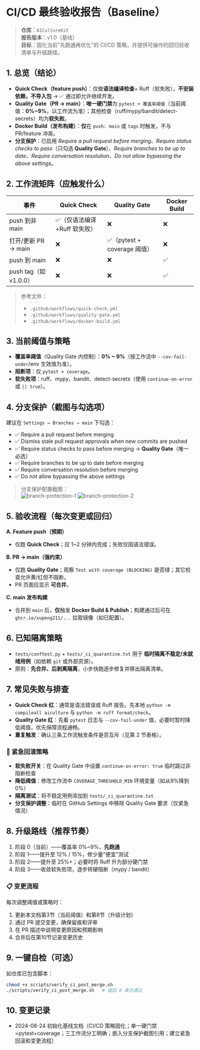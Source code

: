 # CI/CD 最终验收报告（Baseline）

> **仓库**：`AICultureKit`  
> **报告版本**：v1.0（基线）  
> **目标**：固化当前"先跑通再优化"的 CI/CD 策略，并提供可操作的回归验收清单与升级路径。

## 1. 总览（结论）
- **Quick Check（feature push）**：仅做**语法编译检查**+ Ruff（软失败），**不安装依赖，不导入包** → ✅ 通过即允许继续开发。
- **Quality Gate（PR → main）**：**唯一硬门禁**为 `pytest + 覆盖率阈值`（当前阈值：**0%~9%**，以工作流为准）；其他检查（ruff/mypy/bandit/detect-secrets）均为**软失败**。  
- **Docker Build（发布构建）**：**仅**在 `push: main` 或 `tags` 时触发，不与 PR/feature 冲突。
- **分支保护**：已启用 *Require a pull request before merging*、*Require status checks to pass*（只勾选 **Quality Gate**）、*Require branches to be up to date*、*Require conversation resolution*、*Do not allow bypassing the above settings*。

## 2. 工作流矩阵（应触发什么）
| 事件 | Quick Check | Quality Gate | Docker Build |
|---|---|---|---|
| push 到非 main | ✅（仅语法编译+Ruff 软失败） | ❌ | ❌ |
| 打开/更新 PR → main | ❌ | ✅（pytest + coverage 阈值） | ❌ |
| push 到 main | ❌ | ❌ | ✅ |
| push tag（如 v1.0.0） | ❌ | ❌ | ✅ |

> 参考文件：  
> - `.github/workflows/quick-check.yml`  
> - `.github/workflows/quality-gate.yml`  
> - `.github/workflows/docker-build.yml`

## 3. 当前阈值与策略
- **覆盖率阈值**（Quality Gate 内控制）：**0% ~ 9%**（按工作流中 `--cov-fail-under`/env 生效值为准）。
- **阻断项**：仅 `pytest + coverage`。  
- **软失败项**：ruff、mypy、bandit、detect-secrets（使用 `continue-on-error` 或 `|| true`）。

## 4. 分支保护（截图与勾选项）
建议在 `Settings → Branches → main` 下勾选：
- ✅ Require a pull request before merging  
- ✅ Dismiss stale pull request approvals when new commits are pushed  
- ✅ Require status checks to pass before merging → **Quality Gate**（唯一必选）  
- ✅ Require branches to be up to date before merging  
- ✅ Require conversation resolution before merging  
- ✅ Do not allow bypassing the above settings

> 分支保护配置截图：  
> ![branch-protection-1](./_images/branch-protection-1.png)
> ![branch-protection-2](./_images/branch-protection-2.png)

## 5. 验收流程（每次变更或回归）
**A. Feature push（预期）**  
- 仅跑 **Quick Check**；应 1~2 分钟内完成；失败仅因语法错误。

**B. PR → main（强约束）**  
- 仅跑 **Quality Gate**；观察 `Test with coverage (BLOCKING)` 是否绿；其它检查允许黄/红但不阻断。  
- PR 页面应显示 **可合并**。

**C. main 发布构建**  
- 合并到 `main` 后，**仅**触发 **Docker Build & Publish**；构建通过后可在 `ghcr.io/xupeng211/...` 拉取镜像（如已配置）。

## 6. 已知隔离策略
- `tests/conftest.py` + `tests/_ci_quarantine.txt` 用于 **临时隔离不稳定/未就绪用例**（如依赖 `git` 或外部资源）。  
- 原则：**先合并、后剥离隔离**，小步快跑逐步修复并移出隔离清单。

## 7. 常见失败与排查
- **Quick Check 红**：通常是语法错误或 Ruff 报告。先本地 `python -m compileall aiculture` 与 `python -m ruff format/check`。  
- **Quality Gate 红**：先看 `pytest` 日志与 `--cov-fail-under` 值，必要时暂时降低阈值，优先保障流程通畅。  
- **重复触发**：确认三条工作流触发条件是否互斥（见第 2 节表格）。

### 🚨 紧急回滚策略
- **软失败开关**：在 Quality Gate 中设置 `continue-on-error: true` 临时跳过非阻断检查
- **降低阈值**：修改工作流中 `COVERAGE_THRESHOLD_MIN` 环境变量（如从9%降到0%）
- **隔离测试**：将不稳定用例添加到 `tests/_ci_quarantine.txt`
- **分支保护调整**：临时在 GitHub Settings 中移除 Quality Gate 要求（仅紧急情况）

## 8. 升级路线（推荐节奏）
1. 阶段 0（当前）——覆盖率 0%~9%，**先跑通**  
2. 阶段 1——提升至 12% / 15%，修少量"便宜"测试  
3. 阶段 2——提升至 25%+；必要时将 Ruff 升为部分硬门禁  
4. 阶段 3——收敛软失败项，逐步转硬阻断（mypy / bandit）

### 📋 变更流程
每次调整阈值或策略时：
1. 更新本文档第3节（当前阈值）和第8节（升级计划）
2. 通过 PR 提交变更，确保留痕和评审
3. 在 PR 描述中说明变更原因和预期影响
4. 合并后在第10节记录变更历史

## 9. 一键自检（可选）
如仓库已包含脚本：  
```bash
chmod +x scripts/verify_ci_post_merge.sh
./scripts/verify_ci_post_merge.sh   # 返回 0 表示通过
```

## 10. 变更记录

* 2024-08-24  初始化基线文档（CI/CD 策略固化；单一硬门禁=pytest+coverage；三工作流分工明确；嵌入分支保护截图引用；建立紧急回滚和变更流程） 